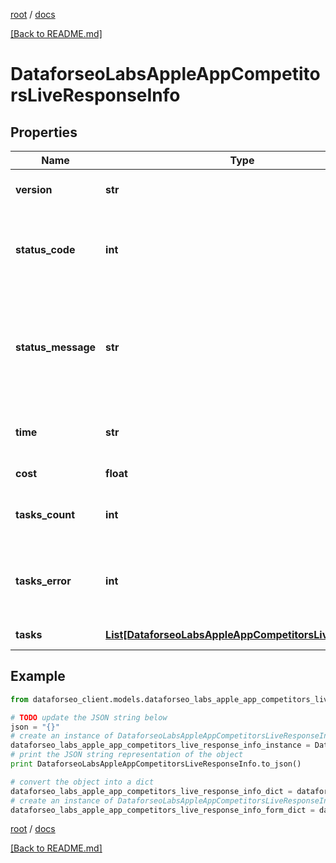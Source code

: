 [root](./../ "root") / [docs](./ "docs")

[[Back to README.md]](./../README.md "[Back to README.md]")

# DataforseoLabsAppleAppCompetitorsLiveResponseInfo

## Properties

Name | Type | Description | Notes
------------ | ------------- | ------------- | -------------
**version** | **str** | the current version of the API | [optional]
**status_code** | **int** | general status code you can find the full list of the response codes here | [optional]
**status_message** | **str** | general informational message you can find the full list of general informational messages here | [optional]
**time** | **str** | total execution time, seconds | [optional]
**cost** | **float** | total tasks cost, USD | [optional]
**tasks_count** | **int** | the number of tasks in the tasks array | [optional]
**tasks_error** | **int** | the number of tasks in the tasks array returned with an error | [optional]
**tasks** | [**List[DataforseoLabsAppleAppCompetitorsLiveTaskInfo]**](DataforseoLabsAppleAppCompetitorsLiveTaskInfo.md) | array of tasks | [optional]

## Example

```python
from dataforseo_client.models.dataforseo_labs_apple_app_competitors_live_response_info import DataforseoLabsAppleAppCompetitorsLiveResponseInfo

# TODO update the JSON string below
json = "{}"
# create an instance of DataforseoLabsAppleAppCompetitorsLiveResponseInfo from a JSON string
dataforseo_labs_apple_app_competitors_live_response_info_instance = DataforseoLabsAppleAppCompetitorsLiveResponseInfo.from_json(json)
# print the JSON string representation of the object
print DataforseoLabsAppleAppCompetitorsLiveResponseInfo.to_json()

# convert the object into a dict
dataforseo_labs_apple_app_competitors_live_response_info_dict = dataforseo_labs_apple_app_competitors_live_response_info_instance.to_dict()
# create an instance of DataforseoLabsAppleAppCompetitorsLiveResponseInfo from a dict
dataforseo_labs_apple_app_competitors_live_response_info_form_dict = dataforseo_labs_apple_app_competitors_live_response_info.from_dict(dataforseo_labs_apple_app_competitors_live_response_info_dict)
```

  

[root](./../ "root") / [docs](./ "docs")

[[Back to README.md]](./../README.md "[Back to README.md]")